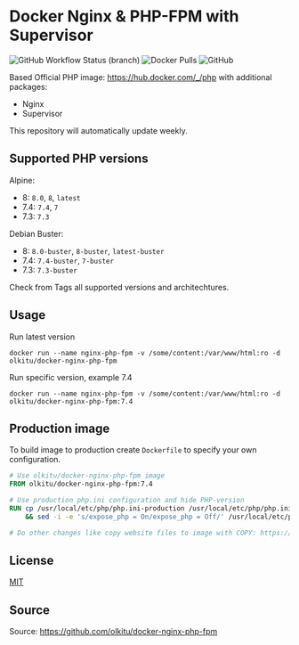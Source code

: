 # Docker Nginx & PHP-FPM with Supervisor

![GitHub Workflow Status (branch)](https://img.shields.io/github/workflow/status/olkitu/docker-nginx-php-fpm/Build%20and%20Push%20to%20DockerHub/main) ![Docker Pulls](https://img.shields.io/docker/pulls/olkitu/docker-nginx-php-fpm) ![GitHub](https://img.shields.io/github/license/olkitu/docker-nginx-php-fpm)

Based Official PHP image: https://hub.docker.com/_/php with additional packages:

* Nginx
* Supervisor

This repository will automatically update weekly.

## Supported PHP versions

Alpine:

* 8: `8.0`, `8`, `latest`
* 7.4: `7.4`, `7`
* 7.3: `7.3`

Debian Buster:

* 8: `8.0-buster`, `8-buster`, `latest-buster`
* 7.4: `7.4-buster`, `7-buster`
* 7.3: `7.3-buster`

Check from Tags all supported versions and architechtures.

## Usage

Run latest version

```
docker run --name nginx-php-fpm -v /some/content:/var/www/html:ro -d olkitu/docker-nginx-php-fpm
```

Run specific version, example 7.4

```
docker run --name nginx-php-fpm -v /some/content:/var/www/html:ro -d olkitu/docker-nginx-php-fpm:7.4
```

## Production image

To build image to production create `Dockerfile` to specify your own configuration. 

```Dockerfile
# Use olkitu/docker-nginx-php-fpm image
FROM olkitu/docker-nginx-php-fpm:7.4

# Use production php.ini configuration and hide PHP-version
RUN cp /usr/local/etc/php/php.ini-production /usr/local/etc/php/php.ini \
    && sed -i -e 's/expose_php = On/expose_php = Off/' /usr/local/etc/php/php.ini

# Do other changes like copy website files to image with COPY: https://docs.docker.com/engine/reference/builder/#copy
```

## License

[MIT](https://github.com/olkitu/docker-nginx-php-fpm/blob/main/LICENSE)

## Source

Source: https://github.com/olkitu/docker-nginx-php-fpm